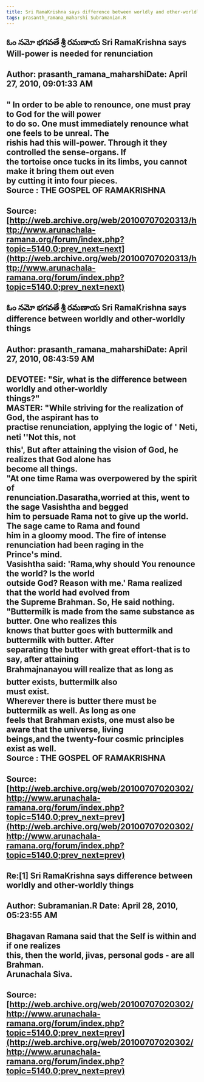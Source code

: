 ```yaml
--- 
title: Sri RamaKrishna says difference between worldly and other-worldly things   
tags: prasanth_ramana_maharshi Subramanian.R  
---  
```

## ఓం నమో భగవతే శ్రీ రమణాయ Sri RamaKrishna says Will-power is needed for renunciation  
Author: prasanth_ramana_maharshiDate: April 27, 2010, 09:01:33 AM  
---  
" **In order to be able to renounce, one must pray to God for the will power  
to do so.** One must immediately renounce what one feels to be unreal. The  
rishis had this will-power. Through it they controlled the sense-organs. If  
the tortoise once tucks in its limbs, you cannot make it bring them out even  
by cutting it into four pieces.   
 **Source** : THE GOSPEL OF RAMAKRISHNA
 ---  
Source:[http://web.archive.org/web/20100707020313/http://www.arunachala-ramana.org/forum/index.php?topic=5140.0;prev_next=next](http://web.archive.org/web/20100707020313/http://www.arunachala-ramana.org/forum/index.php?topic=5140.0;prev_next=next)   
---  

## ఓం నమో భగవతే శ్రీ రమణాయ Sri RamaKrishna says difference between worldly and other-worldly things  
Author: prasanth_ramana_maharshiDate: April 27, 2010, 08:43:59 AM  
---  
DEVOTEE: "Sir, what is the difference between worldly and other-worldly  
things?"   
MASTER: "While striving for the realization of God, the aspirant has to  
practise renunciation, applying the logic of ' **Neti, neti '**'Not this, not  
this', But after attaining the vision of God, he realizes that God alone has  
become all things.   
"At one time Rama was overpowered by the spirit of  
renunciation.Dasaratha,worried at this, went to the sage Vasishtha and begged  
him to persuade Rama not to give up the world. The sage came to Rama and found  
him in a gloomy mood. The fire of intense renunciation had been raging in the  
Prince's mind.   
**Vasishtha said: 'Rama,why should You renounce the world? Is the world  
outside God? Reason with me.' Rama realized that the world had evolved from  
the Supreme Brahman. So, He said nothing.**   
"Buttermilk is made from the same substance as butter. One who realizes this  
knows that butter goes with buttermilk and buttermilk with butter. After  
separating the butter with great effort-that is to say, after attaining  
Brahmajnanayou will realize that as long as butter exists, buttermilk also  
must exist.   
**Wherever there is butter there must be buttermilk as well. As long as one  
feels that Brahman exists, one must also be aware that the universe, living  
beings,and the twenty-four cosmic principles exist as well.**   
 **Source** : THE GOSPEL OF RAMAKRISHNA
 ---  
Source:[http://web.archive.org/web/20100707020302/http://www.arunachala-ramana.org/forum/index.php?topic=5140.0;prev_next=prev](http://web.archive.org/web/20100707020302/http://www.arunachala-ramana.org/forum/index.php?topic=5140.0;prev_next=prev)   
---  

## Re:[1] Sri RamaKrishna says difference between worldly and other-worldly things  
Author: Subramanian.R       Date: April 28, 2010, 05:23:55 AM  
---  
Bhagavan Ramana said that the Self is within and if one realizes   
this, then the world, jivas, personal gods - are all Brahman.   
Arunachala Siva.
 ---  
Source:[http://web.archive.org/web/20100707020302/http://www.arunachala-ramana.org/forum/index.php?topic=5140.0;prev_next=prev](http://web.archive.org/web/20100707020302/http://www.arunachala-ramana.org/forum/index.php?topic=5140.0;prev_next=prev)   
---  

